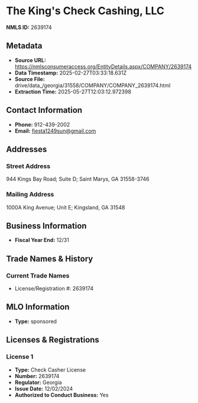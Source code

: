 # The King's Check Cashing, LLC

**NMLS ID:** 2639174

## Metadata
- **Source URL:** https://nmlsconsumeraccess.org/EntityDetails.aspx/COMPANY/2639174
- **Data Timestamp:** 2025-02-27T03:33:18.631Z
- **Source File:** drive/data_/georgia/31558/COMPANY/COMPANY_2639174.html
- **Extraction Time:** 2025-05-27T12:03:12.972398

## Contact Information
- **Phone:** 912-439-2002
- **Email:** fiesta1249sun@gmail.com

## Addresses
### Street Address
944 Kings Bay Road; Suite D; Saint Marys, GA 31558-3746

### Mailing Address
1000A King Avenue; Unit E; Kingsland, GA 31548

## Business Information
- **Fiscal Year End:** 12/31

## Trade Names & History
### Current Trade Names
- License/Registration #: 2639174

## MLO Information
- **Type:** sponsored

## Licenses & Registrations

### License 1
- **Type:** Check Casher License
- **Number:** 2639174
- **Regulator:** Georgia
- **Issue Date:** 12/02/2024
- **Authorized to Conduct Business:** Yes
